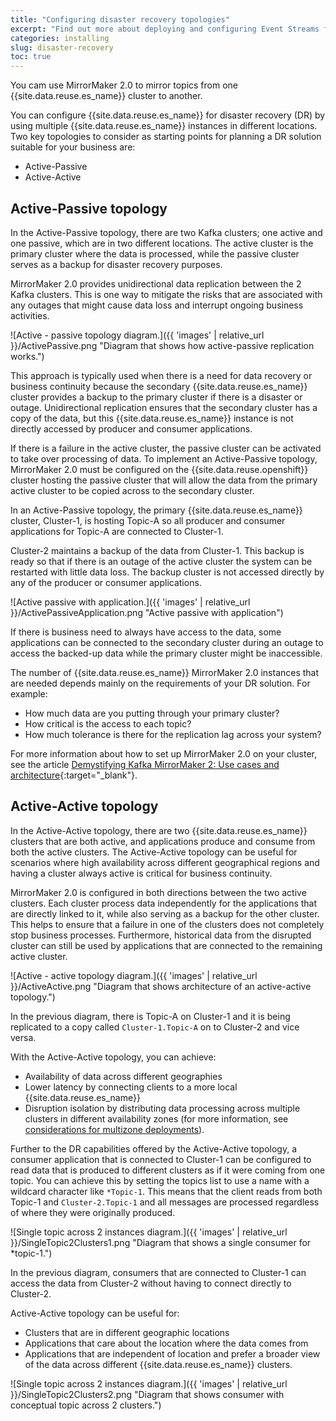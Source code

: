 ```yaml
---
title: "Configuring disaster recovery topologies"
excerpt: "Find out more about deploying and configuring Event Streams for disaster recovery."
categories: installing
slug: disaster-recovery
toc: true
---
```


You cam use MirrorMaker 2.0 to mirror topics from one {{site.data.reuse.es_name}} cluster to another.

You can configure {{site.data.reuse.es_name}} for disaster recovery (DR) by using multiple {{site.data.reuse.es_name}} instances in different locations. Two key topologies to consider as starting points for planning a DR solution suitable for your business are:

- Active-Passive
- Active-Active

## Active-Passive topology

In the Active-Passive topology, there are two Kafka clusters; one active and one passive, which are in two different locations. The active cluster is the primary cluster where the data is processed, while the passive cluster serves as a backup for disaster recovery purposes.

MirrorMaker 2.0 provides unidirectional data replication between the 2 Kafka clusters. This is one way to mitigate the risks that are associated with any outages that might cause data loss and interrupt ongoing business activities.

![Active - passive topology diagram.]({{ 'images' | relative_url }}/ActivePassive.png "Diagram that shows how active-passive replication works.")

This approach is typically used when there is a need for data recovery or business continuity because the secondary {{site.data.reuse.es_name}} cluster provides a backup to the primary cluster if there is a disaster or outage. Unidirectional replication ensures that the secondary cluster has a copy of the data, but this {{site.data.reuse.es_name}} instance is not directly accessed by producer and consumer applications.

If there is a failure in the active cluster, the passive cluster can be activated to take over processing of data. To implement an Active-Passive topology, MirrorMaker 2.0 must be configured on the {{site.data.reuse.openshift}} cluster hosting the passive cluster that will allow the data from the primary active cluster to be copied across to the secondary cluster.

In an Active-Passive topology, the primary {{site.data.reuse.es_name}} cluster, Cluster-1, is hosting Topic-A so all producer and consumer applications for Topic-A are connected to Cluster-1.

Cluster-2 maintains a backup of the data from Cluster-1. This backup is ready so that if there is an outage of the active cluster the system can be restarted with little data loss. The backup cluster is not accessed directly by any of the producer or consumer applications.

![Active passive with application.]({{ 'images' | relative_url }}/ActivePassiveApplication.png "Active passive with application")

If there is business need to always have access to the data, some applications can be connected to the secondary cluster during an outage to access the backed-up data while the primary cluster might be inaccessible.

The number of {{site.data.reuse.es_name}} MirrorMaker 2.0 instances that are needed depends mainly on the requirements of your DR solution. For example:

- How much data are you putting through your primary cluster?
- How critical is the access to each topic?
- How much tolerance is there for the replication lag across your system?

For more information about how to set up MirrorMaker 2.0 on your cluster, see the article [Demystifying Kafka MirrorMaker 2: Use cases and architecture](https://developers.redhat.com/articles/2023/11/13/demystifying-kafka-mirrormaker-2-use-cases-and-architecture){:target="_blank"}.

## Active-Active topology

In the Active-Active topology, there are two {{site.data.reuse.es_name}} clusters that are both active, and applications produce and consume from both the active clusters. The Active-Active topology can be useful for scenarios where high availability across different geographical regions and having a cluster always active is critical for business continuity.

MirrorMaker 2.0 is configured in both directions between the two active clusters. Each cluster process data independently for the applications that are directly linked to it, while also serving as a backup for the other cluster. This helps to ensure that a failure in one of the clusters does not completely stop business processes. Furthermore, historical data from the disrupted cluster can still be used by applications that are connected to the remaining active cluster.  

![Active - active topology diagram.]({{ 'images' | relative_url }}/ActiveActive.png "Diagram that shows architecture of an active-active topology.")

In the previous diagram, there is Topic-A on Cluster-1 and it is being replicated to a copy called `Cluster-1.Topic-A` on to Cluster-2 and vice versa.

With the Active-Active topology, you can achieve:

- Availability of data across different geographies
- Lower latency by connecting clients to a more local {{site.data.reuse.es_name}}
- Disruption isolation by distributing data processing across multiple clusters in different availability zones (for more information, see [considerations for multizone deployments](../../installing/multizone-considerations/)).

Further to the DR capabilities offered by the Active-Active topology, a consumer application that is connected to Cluster-1 can be configured to read data that is produced to different clusters as if it were coming from one topic. You can achieve this by setting the topics list to use a name with a wildcard character like `*Topic-1`. This means that the client reads from both Topic-1 and `Cluster-2.Topic-1` and all messages are processed regardless of where they were originally produced.

![Single topic across 2 instances diagram.]({{ 'images' | relative_url }}/SingleTopic2Clusters1.png "Diagram that shows a single consumer for *topic-1.")

In the previous diagram, consumers that are connected to Cluster-1 can access the data from Cluster-2 without having to connect directly to Cluster-2.

Active-Active topology can be useful for:

- Clusters that are in different geographic locations
- Applications that care about the location where the data comes from
- Applications that are independent of location and prefer a broader view of the data across different {{site.data.reuse.es_name}} clusters.

![Single topic across 2 instances diagram.]({{ 'images' | relative_url }}/SingleTopic2Clusters2.png "Diagram that shows consumer with conceptual topic across 2 clusters.")
